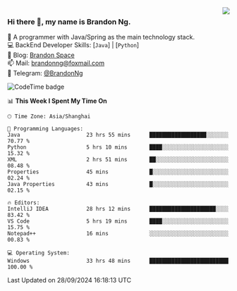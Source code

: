 <img  align="right" src="https://github-readme-stats-brandon0824.vercel.app/api/top-langs/?username=brandon0824&layout=compact">

### Hi there 👋, my name is Brandon Ng.

🌱 A programmer with Java/Spring as the main technology stack.  
💻 BackEnd Developer Skills: [`Java`] | [`Python`]  
📝 Blog: [Brandon Space](https://brandonng.tech)  
📫 Mail: brandonng@foxmail.com  
📰 Telegram: [@BrandonNg](https://t.me/BrandonNg24)  

![CodeTime badge](https://img.shields.io/endpoint?style=flat-square&url=https%3A%2F%2Fapi.codetime.dev%2Fshield%3Fid%3D128%26project%3D%26in%3D604800000)

<!--START_SECTION:waka-->
📊 **This Week I Spent My Time On** 

```text
🕑︎ Time Zone: Asia/Shanghai

💬 Programming Languages: 
Java                     23 hrs 55 mins      ██████████████████░░░░░░░   70.77 % 
Python                   5 hrs 10 mins       ████░░░░░░░░░░░░░░░░░░░░░   15.32 % 
XML                      2 hrs 51 mins       ██░░░░░░░░░░░░░░░░░░░░░░░   08.48 % 
Properties               45 mins             █░░░░░░░░░░░░░░░░░░░░░░░░   02.24 % 
Java Properties          43 mins             █░░░░░░░░░░░░░░░░░░░░░░░░   02.15 % 

🔥 Editors: 
IntelliJ IDEA            28 hrs 12 mins      █████████████████████░░░░   83.42 % 
VS Code                  5 hrs 19 mins       ████░░░░░░░░░░░░░░░░░░░░░   15.75 % 
Notepad++                16 mins             ░░░░░░░░░░░░░░░░░░░░░░░░░   00.83 % 

💻 Operating System: 
Windows                  33 hrs 48 mins      █████████████████████████   100.00 % 
```


 Last Updated on 28/09/2024 16:18:13 UTC
<!--END_SECTION:waka-->
